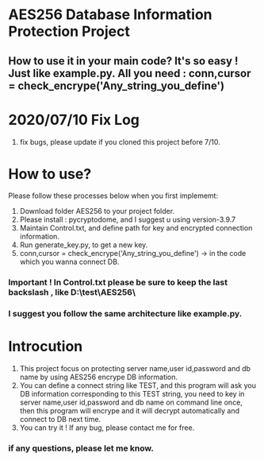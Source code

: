 # AES256 Database Information Protection Project

## How to use it in your main code? It's so easy ! Just like example.py. All you need : conn,cursor = check_encrype('Any_string_you_define')

# 2020/07/10 Fix Log
1. fix bugs, please update if you cloned this project before 7/10.

# How to use?
Please follow these processes below when you first implememt:
1. Download folder AES256 to your project folder.
2. Please install : pycryptodome, and I suggest u using version-3.9.7
3. Maintain Control.txt, and define path for key and encrypted connection information.
4. Run generate_key.py, to get a new key.
5. conn,cursor = check_encrype('Any_string_you_define') -> in the code which you wanna connect DB.
### Important ! In Control.txt please be sure to keep the last backslash , like D:\test\AES256\
### I suggest you follow the same architecture like example.py.

# Introcution
1. This project focus on protecting server name,user id,password and db name by using AES256 encrype DB information.
2. You can define a connect string like TEST, and this program will ask you DB information corresponding to this TEST string, you need to key in  server name,user id,password and db name on command line once, then this program will encrype and it will decrypt automatically and connect to DB next time.
3. You can try it ! If any bug, please contact me for free.

### if any questions, please let me know.
